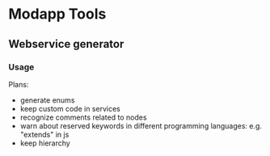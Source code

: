 # Modapp Tools

## Webservice generator

### Usage



Plans:

- generate enums
- keep custom code in services
- recognize comments related to nodes
- warn about reserved keywords in different programming languages: e.g. "extends" in js
- keep hierarchy
